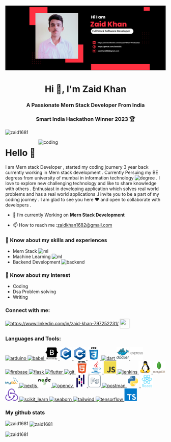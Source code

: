 ![logo](https://github.com/Zaid1681/Zaid1681/blob/main/github-banner-2.png)

<h1 align="center">Hi 👋, I'm Zaid Khan</h1>
<h3 align="center">A Passionate Mern Stack Developer From India</h3>
<link href="https://drive.google.com/file/d/1KrPb-MC9D8Y8T2r8OV1y2RikYh52ZcsR/view">
<h3 align="center">Smart India Hackathon Winner 2023 🏆</h3>
</link>

<p align="left"> <img src="https://komarev.com/ghpvc/?username=zaid1681&label=Profile%20views&color=0e75b6&style=flat" alt="zaid1681" /> </p>
<img align="right" alt="coding" width="400" src="https://user-images.githubusercontent.com/55389276/140866485-8fb1c876-9a8f-4d6a-98dc-08c4981eaf70.gif">
<h1>Hello 👋 </h1>
<p>I am Mern stack Developer , started my coding journery 3 year back currently working in Mern stack development . Currently Persuing my BE degress from university of mumbai in information technology <img src="https://png.pngtree.com/png-clipart/20200408/ourmid/pngtree-cartoon-dark-degree-graduation-cap-png-image_2175282.jpg" alt="degree" width="12"/> . I love to explore new challenging technology and like to share knowledge with others .  Enthusiast in developing application which solves real world problems and has a real world applications .I invite you to be a part of my coding journey . I am glad to see you here ❤ and open to collaborate with developers .  </p>

- 🌱 I’m currently Working on **Mern Stack Development**

- 📫 How to reach me :zaidkhan1682@gmail.com
<p></p>
<p></p>
<h3>📄 Know about my skills and experiences </h3>
<ul>
  <li>Mern Stack <img src="https://encrypted-tbn0.gstatic.com/images?q=tbn:ANd9GcQJk29psGHLWF9nU35OMU0N2bcVVVA816xGtdrUrkPcNaYUxb0OhEWneKgrZMp3BoEVfdY&usqp=CAU" alt="ml" height="30"/></li>
  <li>Machine Learning <img src="https://encrypted-tbn0.gstatic.com/images?q=tbn:ANd9GcTZ6jw6xKEVsIJf8UsskXsOD3iLasgjGj3ex20tMIomqa2Qdo2SQjuLp5t1zPWZFHv8hP0&usqp=CAU" alt="ml"  height="30"/></li>
  <li>Backend Development <img src="https://w7.pngwing.com/pngs/367/203/png-transparent-cloud-computing-computer-servers-dedicated-hosting-service-data-center-web-hosting-service-cloud-computing-computer-network-cloud-cloud-computing-thumbnail.png" alt="backend"  height="30"/> </li>
</ul>  
<p></p>
<h3>📄 Know about my Interest </h3>
<ul>
 <li>Coding</li>
<li>Dsa Problem solving</li>
<li>Writing</li>
</ul>  

<h3 align="left">Connect with me:</h3>
<p align="left">
<a href="https://linkedin.com/in/https://www.linkedin.com/in/zaid-khan-797252231/" target="blank"><img align="center" src="https://raw.githubusercontent.com/rahuldkjain/github-profile-readme-generator/master/src/images/icons/Social/linked-in-alt.svg" alt="https://www.linkedin.com/in/zaid-khan-797252231/" height="30" width="40" /></a>
<a href="https://github.com/Zaid1681" target="blank"><img align="center" src="https://github.githubassets.com/images/modules/logos_page/GitHub-Mark.png" height="30" width="30" /></a>

</p>
  
<h3 align="left">Languages and Tools:</h3>
<p align="left"> <a href="https://www.arduino.cc/" target="_blank" rel="noreferrer"> <img src="https://cdn.worldvectorlogo.com/logos/arduino-1.svg" alt="arduino" width="40" height="40"/> </a> <a href="https://babeljs.io/" target="_blank" rel="noreferrer"> <img src="https://www.vectorlogo.zone/logos/babeljs/babeljs-icon.svg" alt="babel" width="40" height="40"/> </a> <a href="https://getbootstrap.com" target="_blank" rel="noreferrer"> <img src="https://raw.githubusercontent.com/devicons/devicon/master/icons/bootstrap/bootstrap-plain-wordmark.svg" alt="bootstrap" width="40" height="40"/> </a> <a href="https://www.cprogramming.com/" target="_blank" rel="noreferrer"> <img src="https://raw.githubusercontent.com/devicons/devicon/master/icons/c/c-original.svg" alt="c" width="40" height="40"/> </a> <a href="https://www.w3schools.com/cpp/" target="_blank" rel="noreferrer"> <img src="https://raw.githubusercontent.com/devicons/devicon/master/icons/cplusplus/cplusplus-original.svg" alt="cplusplus" width="40" height="40"/> </a> <a href="https://www.w3schools.com/css/" target="_blank" rel="noreferrer"> <img src="https://raw.githubusercontent.com/devicons/devicon/master/icons/css3/css3-original-wordmark.svg" alt="css3" width="40" height="40"/> </a> <a href="https://dart.dev" target="_blank" rel="noreferrer"> <img src="https://www.vectorlogo.zone/logos/dartlang/dartlang-icon.svg" alt="dart" width="40" height="40"/> </a> <a href="https://www.docker.com/" target="_blank" rel="noreferrer"> <img src="https://raw.githubusercontent.com/devicons/devicon/master/icons/docker/docker-original-wordmark.svg" alt="docker" width="40" height="40"/> </a> <a href="https://expressjs.com" target="_blank" rel="noreferrer"> <img src="https://raw.githubusercontent.com/devicons/devicon/master/icons/express/express-original-wordmark.svg" alt="express" width="40" height="40"/> </a> <a href="https://firebase.google.com/" target="_blank" rel="noreferrer"> <img src="https://www.vectorlogo.zone/logos/firebase/firebase-icon.svg" alt="firebase" width="40" height="40"/> </a> <a href="https://flask.palletsprojects.com/" target="_blank" rel="noreferrer"> <img src="https://www.vectorlogo.zone/logos/pocoo_flask/pocoo_flask-icon.svg" alt="flask" width="40" height="40"/> </a> <a href="https://flutter.dev" target="_blank" rel="noreferrer"> <img src="https://www.vectorlogo.zone/logos/flutterio/flutterio-icon.svg" alt="flutter" width="40" height="40"/> </a> <a href="https://git-scm.com/" target="_blank" rel="noreferrer"> <img src="https://www.vectorlogo.zone/logos/git-scm/git-scm-icon.svg" alt="git" width="40" height="40"/> </a> <a href="https://www.w3.org/html/" target="_blank" rel="noreferrer"> <img src="https://raw.githubusercontent.com/devicons/devicon/master/icons/html5/html5-original-wordmark.svg" alt="html5" width="40" height="40"/> </a> <a href="https://www.java.com" target="_blank" rel="noreferrer"> <img src="https://raw.githubusercontent.com/devicons/devicon/master/icons/java/java-original.svg" alt="java" width="40" height="40"/> </a> <a href="https://developer.mozilla.org/en-US/docs/Web/JavaScript" target="_blank" rel="noreferrer"> <img src="https://raw.githubusercontent.com/devicons/devicon/master/icons/javascript/javascript-original.svg" alt="javascript" width="40" height="40"/> </a> <a href="https://www.jenkins.io" target="_blank" rel="noreferrer"> <img src="https://www.vectorlogo.zone/logos/jenkins/jenkins-icon.svg" alt="jenkins" width="40" height="40"/> </a> <a href="https://www.linux.org/" target="_blank" rel="noreferrer"> <img src="https://raw.githubusercontent.com/devicons/devicon/master/icons/linux/linux-original.svg" alt="linux" width="40" height="40"/> </a> <a href="https://www.mongodb.com/" target="_blank" rel="noreferrer"> <img src="https://raw.githubusercontent.com/devicons/devicon/master/icons/mongodb/mongodb-original-wordmark.svg" alt="mongodb" width="40" height="40"/> </a> <a href="https://www.mysql.com/" target="_blank" rel="noreferrer"> <img src="https://raw.githubusercontent.com/devicons/devicon/master/icons/mysql/mysql-original-wordmark.svg" alt="mysql" width="40" height="40"/> </a> <a href="https://nextjs.org/" target="_blank" rel="noreferrer"> <img src="https://cdn.worldvectorlogo.com/logos/nextjs-2.svg" alt="nextjs" width="40" height="40"/> </a> <a href="https://nodejs.org" target="_blank" rel="noreferrer"> <img src="https://raw.githubusercontent.com/devicons/devicon/master/icons/nodejs/nodejs-original-wordmark.svg" alt="nodejs" width="40" height="40"/> </a> <a href="https://opencv.org/" target="_blank" rel="noreferrer"> <img src="https://www.vectorlogo.zone/logos/opencv/opencv-icon.svg" alt="opencv" width="40" height="40"/> </a> <a href="https://pandas.pydata.org/" target="_blank" rel="noreferrer"> <img src="https://raw.githubusercontent.com/devicons/devicon/2ae2a900d2f041da66e950e4d48052658d850630/icons/pandas/pandas-original.svg" alt="pandas" width="40" height="40"/> </a> <a href="https://www.photoshop.com/en" target="_blank" rel="noreferrer"> <img src="https://raw.githubusercontent.com/devicons/devicon/master/icons/photoshop/photoshop-line.svg" alt="photoshop" width="40" height="40"/> </a> <a href="https://postman.com" target="_blank" rel="noreferrer"> <img src="https://www.vectorlogo.zone/logos/getpostman/getpostman-icon.svg" alt="postman" width="40" height="40"/> </a> <a href="https://www.python.org" target="_blank" rel="noreferrer"> <img src="https://raw.githubusercontent.com/devicons/devicon/master/icons/python/python-original.svg" alt="python" width="40" height="40"/> </a> <a href="https://reactjs.org/" target="_blank" rel="noreferrer"> <img src="https://raw.githubusercontent.com/devicons/devicon/master/icons/react/react-original-wordmark.svg" alt="react" width="40" height="40"/> </a> <a href="https://redux.js.org" target="_blank" rel="noreferrer"> <img src="https://raw.githubusercontent.com/devicons/devicon/master/icons/redux/redux-original.svg" alt="redux" width="40" height="40"/> </a> <a href="https://scikit-learn.org/" target="_blank" rel="noreferrer"> <img src="https://upload.wikimedia.org/wikipedia/commons/0/05/Scikit_learn_logo_small.svg" alt="scikit_learn" width="40" height="40"/> </a> <a href="https://seaborn.pydata.org/" target="_blank" rel="noreferrer"> <img src="https://seaborn.pydata.org/_images/logo-mark-lightbg.svg" alt="seaborn" width="40" height="40"/> </a> <a href="https://tailwindcss.com/" target="_blank" rel="noreferrer"> <img src="https://www.vectorlogo.zone/logos/tailwindcss/tailwindcss-icon.svg" alt="tailwind" width="40" height="40"/> </a> <a href="https://www.tensorflow.org" target="_blank" rel="noreferrer"> <img src="https://www.vectorlogo.zone/logos/tensorflow/tensorflow-icon.svg" alt="tensorflow" width="40" height="40"/> </a> <a href="https://www.typescriptlang.org/" target="_blank" rel="noreferrer"> <img src="https://raw.githubusercontent.com/devicons/devicon/master/icons/typescript/typescript-original.svg" alt="typescript" width="40" height="40"/> </a> </p>
<h3 align="left">My github stats</h3>

<p><img align="left" src="https://github-readme-stats.vercel.app/api/top-langs?username=zaid1681&show_icons=true&locale=en&layout=compact" alt="zaid1681" /></p>

<p>&nbsp;<img align="center" src="https://github-readme-stats.vercel.app/api?username=zaid1681&show_icons=true&locale=en" alt="zaid1681" /></p>

<p><img align="center" src="https://github-readme-streak-stats.herokuapp.com/?user=zaid1681&" alt="zaid1681" /></p>
